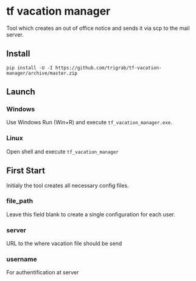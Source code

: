 # tf vacation manager

Tool which creates an out of office notice and sends it via scp to the mail server.

## Install
`pip install -U -I https://github.com/trigrab/tf-vacation-manager/archive/master.zip`

## Launch
### Windows
Use Windows Run (Win+R) and execute `tf_vacation_manager.exe`.

### Linux
Open shell and execute `tf_vacation_manager`

## First Start
Initialy the tool creates all necessary config files. 

### file_path
Leave this field blank to create a single configuration for each user.

### server
URL to the where vacation file should be send

### username
For authentification at server   
